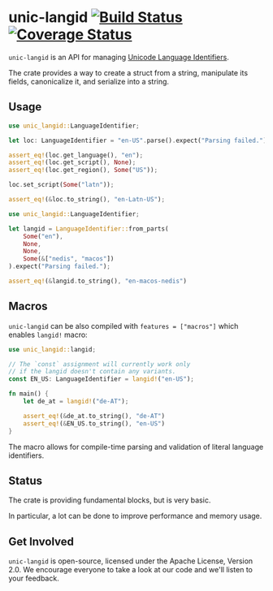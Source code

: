 # unic-langid [![Build Status](https://travis-ci.org/zbraniecki/unic-locale.svg?branch=master)](https://travis-ci.org/zbraniecki/unic-locale) [![Coverage Status](https://coveralls.io/repos/github/zbraniecki/unic-locale/badge.svg?branch=master)](https://coveralls.io/github/zbraniecki/unic-locale?branch=master)

`unic-langid` is an API for managing [Unicode Language Identifiers](http://unicode.org/reports/tr35/#Unicode_language_identifier).

The crate provides a way to create a struct from a string, manipulate its fields, canonicalize it, and serialize into a string.

Usage
-----

```rust
use unic_langid::LanguageIdentifier;

let loc: LanguageIdentifier = "en-US".parse().expect("Parsing failed.");

assert_eq!(loc.get_language(), "en");
assert_eq!(loc.get_script(), None);
assert_eq!(loc.get_region(), Some("US"));

loc.set_script(Some("latn"));

assert_eq!(&loc.to_string(), "en-Latn-US");
```

```rust
use unic_langid::LanguageIdentifier;

let langid = LanguageIdentifier::from_parts(
    Some("en"),
    None,
    None,
    Some(&["nedis", "macos"])
).expect("Parsing failed.");

assert_eq!(&langid.to_string(), "en-macos-nedis")
```

Macros
------

`unic-langid` can be also compiled with `features = ["macros"]` which enables `langid!` macro:

```rust
use unic_langid::langid;

// The `const` assignment will currently work only
// if the langid doesn't contain any variants.
const EN_US: LanguageIdentifier = langid!("en-US");

fn main() {
    let de_at = langid!("de-AT");

    assert_eq!(&de_at.to_string(), "de-AT")
    assert_eq!(&EN_US.to_string(), "en-US")
}
```

The macro allows for compile-time parsing and validation of literal language identifiers.

Status
------

The crate is providing fundamental blocks, but is very basic.

In particular, a lot can be done to improve performance and memory usage.

Get Involved
------------

`unic-langid` is open-source, licensed under the Apache License, Version 2.0.  We
encourage everyone to take a look at our code and we'll listen to your
feedback.
